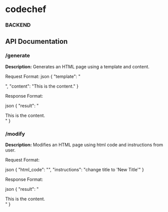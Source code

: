 # codechef
### BACKEND ###
## API Documentation

### /generate

**Description:** Generates an HTML page using a template and content.

Request Format:
json
{
    "template": "<html><body><div id='content'></div></body></html>",
    "content": "This is the content."
}

Response Format:

json
{
    "result": "<html><body><div id='content'>This is the content.</div></body></html>"
}

### /modify

**Description:** Modifies an HTML page using html code and instructions from user.

Request Format:

json
{
    "html_code": "<html><head><title>Old Title</title></head><body></body></html>",
    "instructions": "change title to 'New Title'"
}

Response Format:

json
{
    "result": "<html><body><div id='content'>This is the content.</div></body></html>"
}
